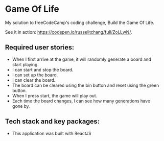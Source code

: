 # Game Of Life

My solution to freeCodeCamp's coding challenge, Build the Game Of Life. 

See it in action: https://codepen.io/russelltchang/full/ZoLLwN/.

## Required user stories:
* When I first arrive at the game, it will randomly generate a board and start playing.
* I can start and stop the board.
* I can set up the board.
* I can clear the board.
* The board can be cleared using the bin button and reset using the green button.
* When I press start, the game will play out.
* Each time the board changes, I can see how many generations have gone by.

## Tech stack and key packages:
* This application was built with ReactJS
